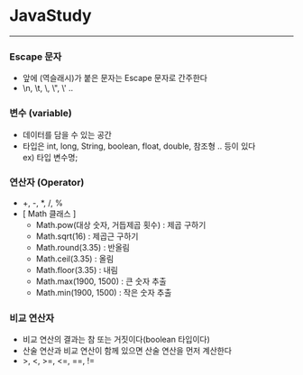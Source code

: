 # JavaStudy

------------------------

### Escape 문자
 - 앞에 \(역슬래시)가 붙은 문자는 Escape 문자로 간주한다
 - \n, \t, \\\, \\", \\' ..

### 변수 (variable)
 - 데이터를 담을 수 있는 공간
 - 타입은 int, long, String, boolean, float, double, 참조형 .. 등이 있다  
 ex) 타입 변수명;
 
### 연산자 (Operator) 
 - +, -, *, /, %    
 - [ Math 클래스 ]
   - Math.pow(대상 숫자, 거듭제곱 횟수) : 제곱 구하기  
   - Math.sqrt(16) : 제곱근 구하기
   - Math.round(3.35) : 반올림
   - Math.ceil(3.35)  : 올림
   - Math.floor(3.35) : 내림
   - Math.max(1900, 1500) : 큰 숫자 추출
   - Math.min(1900, 1500) : 작은 숫자 추출

### 비교 연산자
 - 비교 연산의 결과는 참 또는 거짓이다(boolean 타입이다)
 - 산술 연산과 비교 연산이 함께 있으면 산술 연산을 먼저 계산한다
 - &#62;, <, >=, <=, ==, !=
   
